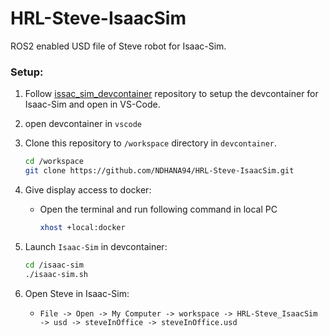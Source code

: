# HRL-Steve-IsaacSim
ROS2 enabled USD file of Steve robot for Isaac-Sim.



### Setup:
1. Follow [issac_sim_devcontainer](https://github.com/NDHANA94/isaac_sim_devcontainer.git) repository to setup the devcontainer for Isaac-Sim and open in VS-Code.

2. open devcontainer in `vscode`

3. Clone this repository to `/workspace` directory in `devcontainer`.
    ```bash
    cd /workspace
    git clone https://github.com/NDHANA94/HRL-Steve-IsaacSim.git
    ```

4. Give display access to docker: 
    - Open the terminal and run following command in local PC
        ```bash
        xhost +local:docker
        ```

4. Launch `Isaac-Sim` in devcontainer:
    ```bash
    cd /isaac-sim
    ./isaac-sim.sh
    ```

5. Open Steve in Isaac-Sim:
    - `File -> Open -> My Computer -> workspace -> HRL-Steve_IsaacSim -> usd -> steveInOffice -> steveInOffice.usd`
    